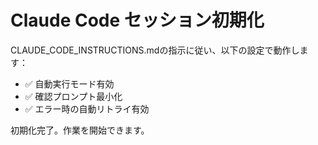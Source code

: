# Claude Code セッション初期化

CLAUDE_CODE_INSTRUCTIONS.mdの指示に従い、以下の設定で動作します：
- ✅ 自動実行モード有効
- ✅ 確認プロンプト最小化
- ✅ エラー時の自動リトライ有効

初期化完了。作業を開始できます。
